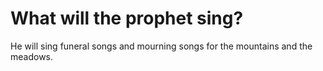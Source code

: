 # What will the prophet sing?

He will sing funeral songs and mourning songs for the mountains and the meadows.
